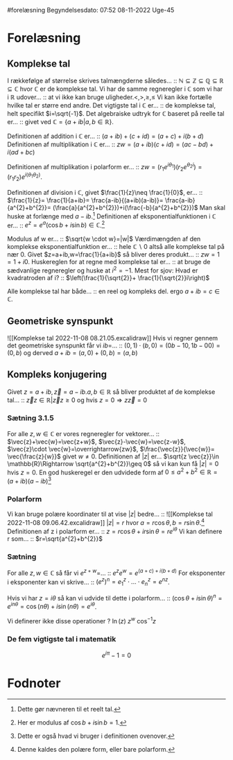 #forelæsning 
Begyndelsesdato: 07:52   08-11-2022   Uge-45
# Forelæsning
## Komplekse tal
I rækkefølge af størrelse skrives talmængderne således... :: $\mathbb{N}\subseteq \mathbb{Z}\subseteq \mathbb{Q}\subseteq \mathbb{R}\subseteq \mathbb{C}$ hvor $\mathbb{C}$ er de komplekse tal.
Vi har de samme regneregler i $\mathbb{C}$ som vi har i $\mathbb{R}$ udover... :: at vi ikke kan bruge uligheder.$<,>,\geq,\leq$ Vi kan ikke fortælle hvilke tal er større end andre.
Det vigtigste tal i $\mathbb{C}$ er... :: de komplekse tal, helt specifikt $i=\sqrt{-1}$.
Det algebraiske udtryk for $\mathbb{C}$ baseret på reelle tal er... :: givet ved $\mathbb{C}=\{a+ib|a,b \in \mathbb{R} \}$.

Definitionen af addition i $\mathbb{C}$ er... :: $(a+ib)+(c+id)=(a+c)+i(b+d)$
Definitionen af multiplikation i $\mathbb{C}$ er... :: $zw=(a+ib)(c+id)=(ac-bd)+i(ad+bc)$
<!--SR:!2022-11-15,4,270-->
Definitionen af multiplikation i polarform er... :: $zw=(r_{1}e^{i \theta_{1}})(r_{2}e^{\theta_{2} i})=(r_{1}r_{2})e^{i(\theta_{1}\theta_{2})}$.
<!--SR:!2022-11-12,1,230-->
Definitionen af division i $\mathbb{C}$, givet $\frac{1}{z}\neq \frac{1}{0}$, er... :: $\frac{1}{z}= \frac{1}{a+ib}= \frac{a-ib}{(a+ib)(a-ib)}= \frac{a-ib}{a^{2}+b^{2}}= (\frac{a}{a^{2}+b^{2}})+i(\frac{-b}{a^{2}+b^{2}})$ Man skal huske at forlænge med $a-ib$.[^1]
Definitionen af eksponentialfunktionen i $\mathbb{C}$ er... :: $e^{z}=e^{a}(\cos{b}+i \sin{b})\in \mathbb{C}$.[^4]

Modulus af w er... :: $\sqrt{w \cdot w}=|w|$
Værdimængden af den komplekse eksponentialfunktion er... :: hele $\mathbb{C}\backslash 0$ altså alle komplekse tal på nær 0.
Givet $z=a+ib,w=\frac{1}{a+ib}$ så bliver deres produkt... :: $zw=1=1+i0$.
Huskereglen for at regne med komplekse tal er... :: at bruge de sædvanlige regneregler og huske at $i^{2}=-1$.
Mest for sjov: Hvad er kvadratroden af i? :: $\left(\frac{1}{\sqrt{2}}+ \frac{1}{\sqrt{2}}i\right)$ 
<!--SR:!2022-11-12,1,230-->
Alle komplekse tal har både... :: en reel og kompleks del. ergo $a+ib=c \in \mathbb{C}$.

## Geometriske synspunkt
![[Komplekse tal 2022-11-08 08.21.05.excalidraw]]
Hvis vi regner gennem det geometriske synspunkt får vi $ib=$... :: $(0,1)\cdot (b,0)=(0b-10,1b-00)=(0,b)$ og derved $a+ib=(a,0)+(0,b)=(a,b)$

## Kompleks konjugering
Givet $z=a+ib,\vec{z}=a-ib.a,b \in \mathbb{R}$ så bliver produktet af de komplekse tal... :: $\vec{z}z \in \mathbb{R}|\vec{z}z \geq 0$ og hvis $z=0\Rightarrow z \vec{z}=0$
### Sætning 3.1.5
For alle $z,w \in \mathbb{C}$ er vores regneregler for vektorer... :: $\vec{z}+\vec{w}=\vec{z+w}$, $\vec{z}-\vec{w}=\vec{z-w}$, $\vec{z}\cdot \vec{w}=\overrightarrow{zw}$, $\frac{\vec{z}}{\vec{w}}= \vec{\frac{z}{w}}$ givet $w \neq 0$.
Definitionen af $|z|$ er... $\sqrt{z \vec{z}}\in \mathbb{R}\Rightarrow \sqrt{a^{2}+b^{2}}\geq 0$ så vi kan kun få $|z|=0$ hvis $z=0$.
En god huskeregel er den udvidede form af $0\leq a^{2}+b^{2}\in \mathbb{R}=(a+ib)(a-ib)$[^2]
### Polarform
Vi kan bruge polære koordinater til at vise $|z|$ bedre... :: ![[Komplekse tal 2022-11-08 09.06.42.excalidraw]] $|z|=r$ hvor $a=r \cos{\theta },b=r \sin{\theta }$.[^3]
Definitionen af z i polarform er... :: $z=r \cos{\theta }+ir \sin{\theta }=re^{i \theta }$ 
Vi kan definere r som... :: $r=\sqrt{a^{2}+b^{2}}$ 
### Sætning
For alle $z,w \in \mathbb{C}$ så får vi $e^{z+w}=$... :: $e^{z}e^{w}=e^{(a+c)+i(b+d)}$
For eksponenter i eksponenter kan vi skrive... :: $(e^{z})^{n}=e^{z}_{1}\cdot ...\cdot e_{n}^{z}=e^{nz}$.
<!--SR:!2022-11-15,4,270-->
Hvis vi har $z=i \theta$ så kan vi udvide til dette i polarform... :: $(\cos{\theta }+i \sin{\theta })^{n}=e^{i n \theta }=\cos{}(n \theta )+i \sin{(n \theta )}=e^{i \theta }$.

Vi definerer ikke disse operationer
?
$\ln(z)$
$z^{w}$
$\cos^{-1}{z}$


### De fem vigtigste tal i matematik
$$e^{i \pi }-1=0$$
# Fodnoter
[^1]: Dette gør nævneren til et reelt tal.
[^2]: Dette er også hvad vi bruger i definitionen ovenover.
[^3]: Denne kaldes den polære form, eller bare polarform.
[^4]: Her er modulus af $\cos{b}+i \sin{b}=1.$